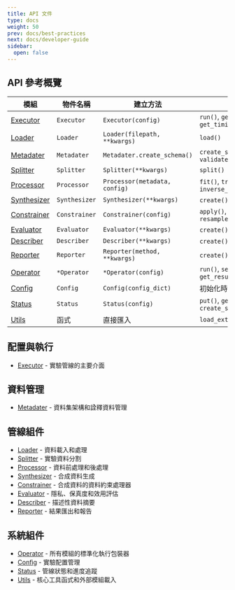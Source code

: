 ```yaml
---
title: API 文件
type: docs
weight: 50
prev: docs/best-practices
next: docs/developer-guide
sidebar:
  open: false
---
```



## API 參考概覽

| 模組 | 物件名稱 | 建立方法 | 主要方法 |
|------|----------|----------|----------|
| [Executor](./executor) | `Executor` | `Executor(config)` | `run()`, `get_result()`, `get_timing()` |
| [Loader](./loader) | `Loader` | `Loader(filepath, **kwargs)` | `load()` |
| [Metadater](./metadater) | `Metadater` | `Metadater.create_schema()` | `create_schema()`, `validate_schema()` |
| [Splitter](./splitter) | `Splitter` | `Splitter(**kwargs)` | `split()` |
| [Processor](./processor) | `Processor` | `Processor(metadata, config)` | `fit()`, `transform()`, `inverse_transform()` |
| [Synthesizer](./synthesizer) | `Synthesizer` | `Synthesizer(**kwargs)` | `create()`, `fit_sample()` |
| [Constrainer](./constrainer) | `Constrainer` | `Constrainer(config)` | `apply()`, `resample_until_satisfy()` |
| [Evaluator](./evaluator) | `Evaluator` | `Evaluator(**kwargs)` | `create()`, `eval()` |
| [Describer](./describer) | `Describer` | `Describer(**kwargs)` | `create()`, `eval()` |
| [Reporter](./reporter) | `Reporter` | `Reporter(method, **kwargs)` | `create()`, `report()` |
| [Operator](./operator) | `*Operator` | `*Operator(config)` | `run()`, `set_input()`, `get_result()` |
| [Config](./config) | `Config` | `Config(config_dict)` | 初始化時自動處理 |
| [Status](./status) | `Status` | `Status(config)` | `put()`, `get_result()`, `create_snapshot()` |
| [Utils](./utils) | 函式 | 直接匯入 | `load_external_module()` |

## 配置與執行
- [Executor](./executor) - 實驗管線的主要介面

## 資料管理
- [Metadater](./metadater) - 資料集架構和詮釋資料管理

## 管線組件
- [Loader](./loader) - 資料載入和處理
- [Splitter](./splitter) - 實驗資料分割
- [Processor](./processor) - 資料前處理和後處理
- [Synthesizer](./synthesizer) - 合成資料生成
- [Constrainer](./constrainer) - 合成資料的資料約束處理器
- [Evaluator](./evaluator) - 隱私、保真度和效用評估
- [Describer](./describer) - 描述性資料摘要
- [Reporter](./reporter) - 結果匯出和報告

## 系統組件
- [Operator](./operator) - 所有模組的標準化執行包裝器
- [Config](./config) - 實驗配置管理
- [Status](./status) - 管線狀態和進度追蹤
- [Utils](./utils) - 核心工具函式和外部模組載入